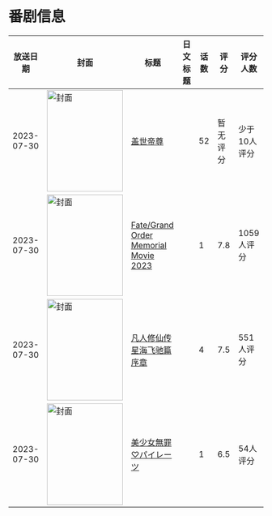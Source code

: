 # 番剧信息

|放送日期|封面|标题|日文标题|话数|评分|评分人数|
|---|---|---|---|---|---|---|
|2023-07-30|<img src="//lain.bgm.tv/pic/cover/c/97/64/403732_wZMJE.jpg" alt="封面" style="width:150px;height:200px;object-fit:cover;">|[盖世帝尊](https://bangumi.tv/subject/403732)||52|暂无评分|少于10人评分|
|2023-07-30|<img src="//lain.bgm.tv/pic/cover/c/f8/2e/432404_C5ksQ.jpg" alt="封面" style="width:150px;height:200px;object-fit:cover;">|[Fate/Grand Order Memorial Movie 2023](https://bangumi.tv/subject/432404)||1|7.8|1059人评分|
|2023-07-30|<img src="//lain.bgm.tv/pic/cover/c/e9/83/445681_ktuk6.jpg" alt="封面" style="width:150px;height:200px;object-fit:cover;">|[凡人修仙传 星海飞驰篇 序章](https://bangumi.tv/subject/445681)||4|7.5|551人评分|
|2023-07-30|<img src="//lain.bgm.tv/pic/cover/c/1e/a4/448015_hTo1P.jpg" alt="封面" style="width:150px;height:200px;object-fit:cover;">|[美少女無罪♡パイレーツ](https://bangumi.tv/subject/448015)||1|6.5|54人评分|
